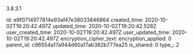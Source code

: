 3.8.3.1

id: e9f0714977814e93af47e38033846864
created_time: 2020-10-02T19:20:42.497Z
updated_time: 2020-10-02T19:20:42.528Z
user_created_time: 2020-10-02T19:20:42.497Z
user_updated_time: 2020-10-02T19:20:42.497Z
encryption_cipher_text: 
encryption_applied: 0
parent_id: c96554a17a944d60a17ab382b777ea25
is_shared: 0
type_: 2